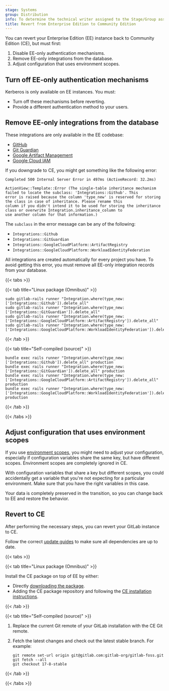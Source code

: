 ```yaml
---
stage: Systems
group: Distribution
info: To determine the technical writer assigned to the Stage/Group associated with this page, see https://handbook.gitlab.com/handbook/product/ux/technical-writing/#assignments
title: Revert from Enterprise Edition to Community Edition
---
```


You can revert your Enterprise Edition (EE) instance back to Community Edition (CE), but must first:

1. Disable EE-only authentication mechanisms.
1. Remove EE-only integrations from the database.
1. Adjust configuration that uses environment scopes.

## Turn off EE-only authentication mechanisms

Kerberos is only available on EE instances. You must:

- Turn off these mechanisms before reverting.
- Provide a different authentication method to your users.

## Remove EE-only integrations from the database

These integrations are only available in the EE codebase:

- [GitHub](../user/project/integrations/github.md)
- [Git Guardian](../user/project/integrations/git_guardian.md)
- [Google Artifact Management](../user/project/integrations/google_artifact_management.md)
- [Google Cloud IAM](../integration/google_cloud_iam.md)

If you downgrade to CE, you might get something like the following error:

```plaintext
Completed 500 Internal Server Error in 497ms (ActiveRecord: 32.2ms)

ActionView::Template::Error (The single-table inheritance mechanism failed to locate the subclass: 'Integrations::Github'. This
error is raised because the column 'type_new' is reserved for storing the class in case of inheritance. Please rename this
column if you didn't intend it to be used for storing the inheritance class or overwrite Integration.inheritance_column to
use another column for that information.)
```

The `subclass` in the error message can be any of the following:

- `Integrations::Github`
- `Integrations::GitGuardian`
- `Integrations::GoogleCloudPlatform::ArtifactRegistry`
- `Integrations::GoogleCloudPlatform::WorkloadIdentityFederation`

All integrations are created automatically for every project you have.
To avoid getting this error, you must remove all EE-only integration records from your database.

{{< tabs >}}

{{< tab title="Linux package (Omnibus)" >}}

```shell
sudo gitlab-rails runner "Integration.where(type_new: ['Integrations::Github']).delete_all"
sudo gitlab-rails runner "Integration.where(type_new: ['Integrations::GitGuardian']).delete_all"
sudo gitlab-rails runner "Integration.where(type_new: ['Integrations::GoogleCloudPlatform::ArtifactRegistry']).delete_all"
sudo gitlab-rails runner "Integration.where(type_new: ['Integrations::GoogleCloudPlatform::WorkloadIdentityFederation']).delete_all"
```

{{< /tab >}}

{{< tab title="Self-compiled (source)" >}}

```shell
bundle exec rails runner "Integration.where(type_new: ['Integrations::Github']).delete_all" production
bundle exec rails runner "Integration.where(type_new: ['Integrations::GitGuardian']).delete_all" production
bundle exec rails runner "Integration.where(type_new: ['Integrations::GoogleCloudPlatform::ArtifactRegistry']).delete_all" production
bundle exec rails runner "Integration.where(type_new: ['Integrations::GoogleCloudPlatform::WorkloadIdentityFederation']).delete_all" production
```

{{< /tab >}}

{{< /tabs >}}

## Adjust configuration that uses environment scopes

If you use [environment scopes](../user/group/clusters/_index.md#environment-scopes), you might need to adjust your
configuration, especially if configuration variables share the same key, but have different scopes.
Environment scopes are completely ignored in CE.

With configuration variables that share a key but different scopes, you could accidentally get a variable that you're
not expecting for a particular environment. Make sure that you have the right variables in this case.

Your data is completely preserved in the transition, so you can change back to EE and restore the behavior.

## Revert to CE

After performing the necessary steps, you can revert your GitLab instance to CE.

Follow the correct [update guides](../update/_index.md) to make sure all dependencies are up to date.

{{< tabs >}}

{{< tab title="Linux package (Omnibus)" >}}

Install the CE package on top of EE by either:

- Directly [downloading the package](https://packages.gitlab.com/gitlab/gitlab-ce).
- Adding the CE package repository and following the [CE installation instructions](https://about.gitlab.com/install/?version=ce).

{{< /tab >}}

{{< tab title="Self-compiled (source)" >}}

1. Replace the current Git remote of your GitLab installation with the CE Git remote.
1. Fetch the latest changes and check out the latest stable branch. For example:

   ```shell
   git remote set-url origin git@gitlab.com:gitlab-org/gitlab-foss.git
   git fetch --all
   git checkout 17-8-stable
   ```

{{< /tab >}}

{{< /tabs >}}
